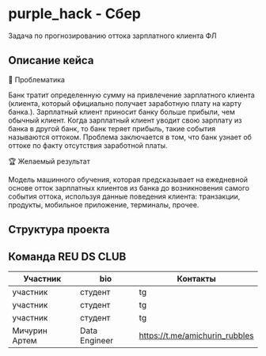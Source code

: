 # purple_hack - Сбер

Задача по прогнозированию оттока зарплатного клиента ФЛ

## Описание кейса

🌟 Проблематика

Банк тратит определенную сумму на привлечение зарплатного клиента (клиента, который официально получает заработную плату на карту банка.).
Зарплатный клиент приносит банку больше прибыли, чем обычный клиент. Когда зарплатный клиент уводит свою зарплату из банка в другой банк, то банк теряет прибыль, такие события называются оттоком. 
Проблема заключается в том, что банк узнает об оттоке по факту отсутствия заработной платы.


🏆 Желаемый результат

Модель машинного обучения, которая предсказывает на ежедневной основе отток зарплатных клиентов из банка до возникновения самого события оттока, используя данные поведения клиента: транзакции, продукты, мобильное приложение, терминалы, прочее.

## Структура проекта

## Команда REU DS CLUB

| Участник      | bio           | Контакты                       |
|---------------|---------------|--------------------------------|
| участник      | студент       | tg                             |
| участник      | студент       | tg                             |
| участник      | студент       | tg                             |
| Мичурин Артем | Data Engineer | https://t.me/amichurin_rubbles |